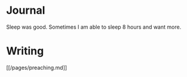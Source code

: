 # Journal

Sleep was good. Sometimes I am able to sleep 8 hours and want more.

# Writing

[[/pages/preaching.md]]
